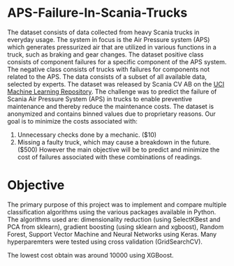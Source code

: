 # APS-Failure-In-Scania-Trucks
The dataset consists of data collected from heavy Scania trucks in everyday usage. The system in focus is the Air Pressure system (APS) which generates pressurized air that are utilized in various functions in a truck, such as braking and gear changes. The dataset positive class consists of component failures for a specific component of the APS system. The negative class consists of trucks with failures for components not related to the APS. The data consists of a subset of all available data, selected by experts.
The dataset was released by Scania CV AB on the [UCI Machine Learning Repository](https://archive.ics.uci.edu/ml/datasets/APS+Failure+at+Scania+Trucks). The challenge was to predict the failure of Scania Air Pressure System (APS) in trucks to enable preventive maintenance and thereby reduce the maintenance costs. The dataset is anonymized and contains binned values due to proprietary reasons.
Our goal is to minimize the costs associated with:
1. Unnecessary checks done by a mechanic. ($10)
2. Missing a faulty truck, which may cause a breakdown in the future. ($500)
However the main objective will be to predict and minimize the cost of failures associated with these combinations of readings.


# Objective
The primary purpose of this project was to implement and compare multiple classification algorithms using the various packages available in Python. The algorithms used are: dimensionality reduction (using SelectKBest and PCA from sklearn), gradient boosting (using sklearn and xgboost), Random Forest, Support Vector Machine and Neural Networks using Keras. Many hyperparemters were tested using cross validation (GridSearchCV).

The lowest cost obtain was around 10000 using XGBoost.
